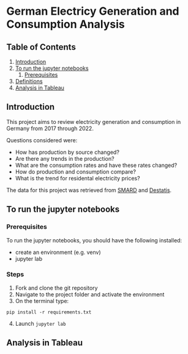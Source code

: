 # German Electricy Generation and Consumption Analysis

## Table of Contents
1. [Introduction](#introduction)
2. [To run the jupyter notebooks](#To_run_jupyter_notebooks)
	1. [Prerequisites](#prerequisites)
3. [Definitions](#Definitions)
4. [Analysis in Tableau](#Analysis_in_Tableau)

## Introduction
This project aims to review electricity generation and consumption in Germany from 2017 through 2022.

Questions considered were:
- How has production by source changed?
- Are there any trends in the production?
- What are the consumption rates and have these rates changed?
- How do production and consumption compare?
- What is the trend for residental electricity prices?

The data for this project was retrieved from [SMARD](https://www.smard.de/en) and [Destatis](https://www-genesis.destatis.de/genesis/online). 


## To run the jupyter notebooks

### Prerequisites
To run the jupyter notebooks, you should have the following installed:
- create an environment (e.g. venv)
- jupyter lab

### Steps
1. Fork and clone the git repository
2. Navigate to the project folder and activate the environment 
3. On the terminal type:

  ```shell
  pip install -r requirements.txt
  ```
4. Launch `jupyter lab`


## Analysis in Tableau

